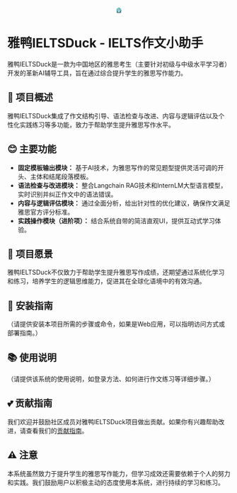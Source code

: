 <div align="center" >

<div style="width: 100px; overflow: hidden;">
  <img src="./ICON.jpg" style="width: 20%">
</div>

</div><div align="left">
<h1>雅鸭IELTSDuck - IELTS作文小助手</h1>
</div>

雅鸭IELTSDuck是一款为中国地区的雅思考生（主要针对初级与中级水平学习者）开发的革新AI辅导工具，旨在通过综合提升学生的雅思写作能力。

## 📖 项目概述

雅鸭IELTSDuck集成了作文结构引导、语法检查与改进、内容与逻辑评估以及个性化实践练习等多功能，致力于帮助学生提升雅思写作水平。

## 😊 主要功能

- **固定模板输出模块：** 基于AI技术，为雅思写作的常见题型提供灵活可调的开头、主体和结尾段落模板。
- **语法检查与改进模块：** 整合Langchain RAG技术和InternLM大型语言模型，实时识别并纠正作文中的语法错误。
- **内容与逻辑评估模块：** 通过全面分析，给出针对性的优化建议，确保作文满足雅思官方评分标准。
- **实践操作模块（进阶项）：** 结合系统自带的简洁直观UI，提供互动式学习体验。

## 🚀 项目愿景

雅鸭IELTSDuck不仅致力于帮助学生提升雅思写作成绩，还期望通过系统化学习和练习，培养学生的逻辑思维能力，促进其在全球化语境中的有效沟通。

## 💼 安装指南

（请提供安装本项目所需的步骤或命令，如果是Web应用，可以指明访问方式或部署指南。）

## 📚 使用说明

（请提供该系统的使用说明，如登录方法、如何进行作文练习等详细步骤。）

## 💕 贡献指南

我们欢迎并鼓励社区成员对雅鸭IELTSDuck项目做出贡献。如果你有兴趣帮助改进，请查看我们的[贡献指南](链接到贡献指南)。

## ⚠️ 注意

本系统虽然致力于提升学生的雅思写作能力，但学习成效还需要依赖于个人的努力和实践。我们鼓励用户以积极主动的态度使用本系统，进行持续的学习和练习。
